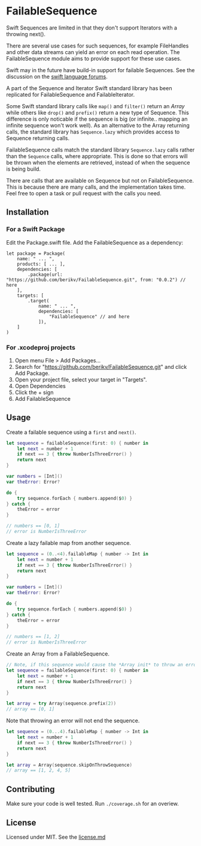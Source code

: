 # FailableSequence

Swift Sequences are limited in that they don't support Iterators with a throwing next().

There are several use cases for such sequences, for example FileHandles and other data streams can yield an error on each read operation. The FailableSequence module aims to provide support for these use cases.

Swift may in the future have build-in support for failable Sequences. See the discussion on the [swift language forums](https://forums.swift.org/t/pitch-rethrowing-protocol-conformances/42373).

A part of the Sequence and Iterator Swift standard library has been replicated for FailableSequence and FailableIterator.

Some Swift standard library calls like `map()` and `filter()` return an *Array* while others like `drop()` and `prefix()` return a new type of Sequence. This difference is only noticable if the sequence is big (or infinite.. mapping an infinite sequence won't work well). As an alternative to the Array returning calls, the standard library has `Sequence.lazy` which provides access to Sequence returning calls.

FailableSequence calls match the standard library `Sequence.lazy` calls rather than the `Sequence` calls, where appropriate.
This is done so that errors will be thrown when the elements are retrieved, instead of when the sequence is being build.

There are calls that are available on Sequence but not on FailableSequence. This is because there are many calls, and the implementation takes time. Feel free to open a task or pull request with the calls you need. 

## Installation

### For a Swift Package

Edit the Package.swift file. Add the FailableSequence as a dependency:
 
```
let package = Package(
    name: " ... ",
    products: [ ... ],
    dependencies: [
        .package(url: "https://github.com/berikv/FailableSequence.git", from: "0.0.2") // here
    ],
    targets: [
        .target(
            name: " ... ",
            dependencies: [
                "FailableSequence" // and here
            ]),
    ]
)
```

### For .xcodeproj projects

1. Open menu File > Add Packages...
2. Search for "https://github.com/berikv/FailableSequence.git" and click Add Package.
3. Open your project file, select your target in "Targets".
4. Open Dependencies
5. Click the + sign
6. Add FailableSequence

## Usage

Create a failable sequence using a `first` and `next()`.
```swift
let sequence = failableSequence(first: 0) { number in
    let next = number + 1
    if next == 3 { throw NumberIsThreeError() }
    return next
}

var numbers = [Int]()
var theError: Error?

do {
    try sequence.forEach { numbers.append($0) }
} catch {
    theError = error
}

// numbers == [0, 1]
// error is NumberIsThreeError
```

Create a lazy failable map from another sequence.
```swift
let sequence = (0..<4).failableMap { number -> Int in
    let next = number + 1
    if next == 3 { throw NumberIsThreeError() }
    return next
}

var numbers = [Int]()
var theError: Error?

do {
    try sequence.forEach { numbers.append($0) }
} catch {
    theError = error
}

// numbers == [1, 2]
// error is NumberIsThreeError
```

Create an Array from a FailableSequence.
```swift
// Note, if this sequence would cause the *Array init* to throw an error if number == 3.
let sequence = failableSequence(first: 0) { number in
    let next = number + 1
    if next == 3 { throw NumberIsThreeError() }
    return next
}

let array = try Array(sequence.prefix(2))
// array == [0, 1]
```

Note that throwing an error will not end the sequence.
```swift
let sequence = (0...4).failableMap { number -> Int in
    let next = number + 1
    if next == 3 { throw NumberIsThreeError() }
    return next
}

let array = Array(sequence.skipOnThrowSequence)
// array == [1, 2, 4, 5]
```

## Contributing

Make sure your code is well tested. Run `./coverage.sh` for an overiew.

## License

Licensed under MIT. See the [license.md](./LICENSE.md)
